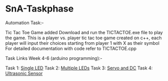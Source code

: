 # SnA-Taskphase

Automation Task:-

Tic Tac Toe Game added 
Download and run the TICTACTOE.exe file to play the game.
This is a player vs. player tic tac toe game created on c++, each player will input their choices starting from player 1 with X as their symbol
For detailed documentation with code refer to TICTACTOE.cpp



Task Links
Week 4-6 (arduino programming):-

Task 1: [Single LED](https://www.tinkercad.com/things/4IplL82LbW6-1st/editel?sharecode=U118j8nQpwnLYtviqJLmJHvjsilmOk-unAdWhjpV_6I)
Task 2: [Multiple LEDs](https://www.tinkercad.com/things/63qIG75usYN-2nd/editel?sharecode=twARPWCnyl_lP5h1niBPfhGPIJgDXOFwlanogdzNGA0)
Task 3: [Servo and DC](https://www.tinkercad.com/things/fiziayaKBGd-3rd/editel?sharecode=meGl_6936p9AQKrOw90vpEnZLOwCcPvIMBd5B0GH5PE)
Task 4: [Ultrasonic Sensor](https://www.tinkercad.com/things/95Y64LGIPiy-4th/editel?sharecode=usXeBrZj4HAS3DjfwYDGeYNmsuG0EsGljlA1tLgbWRY)
